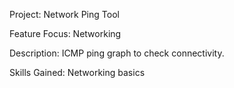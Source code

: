 Project: Network Ping Tool 

Feature Focus: Networking

Description: ICMP ping graph to check connectivity. 

Skills Gained: Networking basics 